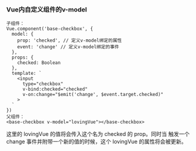### Vue内自定义组件的v-model

```
子组件：
Vue.component('base-checkbox', {
  model: {
    prop: 'checked', // 定义v-model绑定的属性
    event: 'change' // 定义v-model绑定的事件
  },
  props: {
    checked: Boolean
  },
  template: `
    <input
      type="checkbox"
      v-bind:checked="checked"
      v-on:change="$emit('change', $event.target.checked)"
    >
  `
})
父组件：
<base-checkbox v-model="lovingVue"></base-checkbox>
```
这里的 lovingVue 的值将会传入这个名为 checked 的 prop。同时当 <base-checkbox> 触发一个 change 事件并附带一个新的值的时候，这个 lovingVue 的属性将会被更新。

